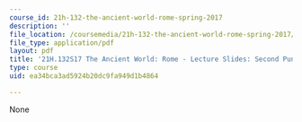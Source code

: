 ```yaml
---
course_id: 21h-132-the-ancient-world-rome-spring-2017
description: ''
file_location: /coursemedia/21h-132-the-ancient-world-rome-spring-2017/ea34bca3ad5924b20dc9fa949d1b4864_MIT21H_132S17_2PunicWarHan.pdf
file_type: application/pdf
layout: pdf
title: '21H.132S17 The Ancient World: Rome - Lecture Slides: Second Punic War-Hannibal'
type: course
uid: ea34bca3ad5924b20dc9fa949d1b4864

---
```

None